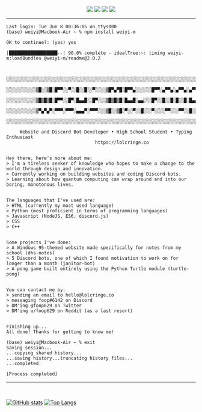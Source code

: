 <p align="center">
  <img src="https://img.shields.io/badge/location-singapore-ff0000">
  <img src="https://img.shields.io/badge/grades-6%20passed%2C%201%20failed-red">
  <img src="https://img.shields.io/badge/age-14-brightgreen">
  <img src="https://img.shields.io/badge/OS-macOS-blue">
</p>

<hr>

``` 
Last login: Tue Jun 8 00:36:05 on ttys000
(base) weiyi@Macbook-Air ~ % npm install weiyi-m

OK to continue?: (yes) yes

|██████████████████--| 90.0% complete - idealTree:~: timing weiyi-m:loadBundles @weiyi-m/readme@2.0.2


   ░░░░░░░░░░░░░░░░░░░░░░░░░░░░░░░░░░░░░░░░░░░░░░░░░░░░░░░░░░░░░░░░░░░░░░░░░░░░░░░░░░
   ░░░░░░░░░░░▒█░░▒█░█▀▀░░▀░░█░░█░░▀░░░░▒█▀▄▀█░█▀▀▄░░░░░░█▀▀░▄▀▀▄░▄▀▀▄░▄▀▀▄░░░░░░░░░░
   ░░░░░░░░░░░▒█▒█▒█░█▀▀░░█▀░█▄▄█░░█▀░░░▒█▒█▒█░█▄▄█░▄▄░░░█▀░░█░░█░█░░█░█▄▄█░░░░░░░░░░
   ░░░░░░░░░░░▒▀▄▀▄▀░▀▀▀░▀▀▀░▄▄▄▀░▀▀▀░░░▒█░░▒█░▀░░▀░░█░░░▀░░░░▀▀░░░▀▀░░█░░░░░░░░░░░░░
   ░░░░░░░░░░░░░░░░░░░░░░░░░░░░░░░░░░░░░░░░░░░░░░░░░░░░░░░░░░░░░░░░░░░░░░░░░░░░░░░░░░

     Website and Discord Bot Developer • High School Student • Typing Enthusiast
                                 https://lolcringe.co
      

Hey there, here's more about me:
> I'm a tireless seeker of knowledge who hopes to make a change to the world through design and innovation.
> Currently working on building websites and coding Discord bots.
> Learning about how quantum computing can wrap around and into our boring, monotonous lives.


The languages that I've used are:
> HTML (currently my most used language)
> Python (most proficient in terms of programming languages)
> Javascript (NodeJS, ES6, discord.js)
> CSS
> C++


Some projects I've done:
> A Windows 95-themed website made specifically for notes from my school (dhs-notes)
> 5 Discord bots, one of which I found motivation to work on for longer than a month (janitor-bot)
> A pong game built entirely using the Python Turtle module (turtle-pong)


You can contact me by:
> sending an email to hello@lolcringe.co
> messaging foop#6142 on Discord
> DM'ing @foop629 on Twitter
> DM'ing u/foop629 on Reddit (as a last resort)


Finishing up...
All done! Thanks for getting to know me!

(base) weiyi@Macbook-Air ~ % exit
Saving session...
...copying shared history...
...saving history...truncating history files...
...completed.

[Process completed]

```




<hr>
<br>

[![GitHub stats](https://github-readme-stats.vercel.app/api?username=weiyi-m&count_private=true&show_icons=true&theme=dark)](https://github.com/anuraghazra/github-readme-stats)
[![Top Langs](https://github-readme-stats.vercel.app/api/top-langs/?username=weiyi-m&langs_count=7&layout=compact&theme=dark)](https://github.com/anuraghazra/github-readme-stats)
